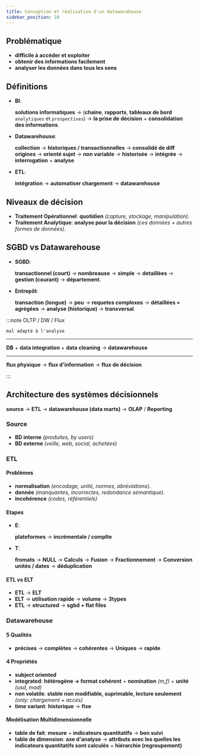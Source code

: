 ```yaml
---
title: Conception et réalisation d'un datawarehouse
sidebar_position: 18
---
```


## Problématique

- **difficile à accéder et exploiter**
- **obtenir des informations facilement**
- **analyser les données dans tous les sens**

## Définitions

- **BI**:

  **solutions informatiques** -> (**chaine**, **rapports**, **tableaux de bord** `analytiques` et `prospectives`)
  -> **la prise de décision** + **consolidation des informations**.

- **Datawarehouse**:

  **collection** -> **historiques / transactionnelles**
  -> **consolidé de diff origines** -> **orienté sujet**
  -> **non variable** -> **historisée** -> **intégrée**
  -> **interrogation** + **analyse**

- **ETL**:

  **intégration** -> **automatiser chargement** -> **datawarehouse**

## Niveaux de décision

- **Traitement Opérationnel**: **quotidien** _(capture, stockage, manipulation)_.
- **Traitement Analytique**: **analyse pour la décision** _(ces données + autres formes de données)_.

## SGBD vs Datawarehouse

- **SGBD**:

  **transactionnel (court)** -> **nombreause** -> **simple** -> **detaillées** -> **gestion (courant)** -> **département**.

- **Entrepôt**:

  **transaction (longue)** -> **peu** -> **requetes complexes** -> **détaillées + agrégées** -> **analyse (historique)** -> **transversal**.

:::note OLTP / DW / Flux

`mal adapté à l'analyse`

---

**DB** + **data integration** + **data cleaning** -> **datawarehouse**

---

**flux physique** -> **flux d'information** -> **flux de décision**

:::

## Architecture des systèmes décisionnels

**source** -> **ETL** -> **datawarehouse (data marts)** -> **OLAP** / **Reporting**

### Source

- **BD interne** _(produites, by users)_
- **BD externe** _(veille, web, social, achetées)_

### ETL

#### Problèmes

- **normalisation** _(encodage, unité, normes, abréviations)_.
- **donnée** _(manquantes, incorrectes, redondance sémantique)_.
- **incohérence** _(codes, référentiels)_

#### Etapes

- **E**:

  **plateformes** -> **incrémentale / complte**

- **T**:

  **fromats** -> **NULL** -> **Calculs** -> **Fusion** -> **Fractionnement** -> **Conversion unités / dates** -> **déduplication**

#### ETL vs ELT

- **ETL** -> **ELT**
- **ELT** -> **utilisation rapide** -> **volume** -> **3types**
- **ETL** -> **structured** -> **sgbd + flat files**

### Datawarehouse

#### 5 Qualités

- **précises** -> **complètes** -> **cohérentes** -> **Uniques** -> **rapide**

#### 4 Propriétés

- **subject oriented**
- **integrated**: **hétérogène -> format cohérent** + **nomination** _(m,f)_ + **unité** _(usd, mad)_
- **non volatile**: **stable non modifiable, suprimable, lecture seulement** _(only: chargement + accés)_
- **time variant**: **historique** -> **fixe**

#### Modélisation Multidimensionnelle

- **table de fait**: **mesure** + **indicateurs quantitatifs** -> **bon suivi**
- **table de dimension**: **axe d'analyse** -> **attributs avec les quelles les indicateurs quantitatifs sont calculés** + **hiérarchie (regroupement)**
